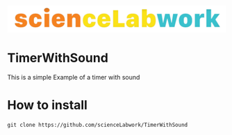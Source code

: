 ![logo](https://github.com/scienceLabwork/Rock_paper_scissor/blob/master/Wholelogo%20copy%202.png)

# TimerWithSound
This is a simple Example of a timer with sound

# How to install
`git clone https://github.com/scienceLabwork/TimerWithSound`
